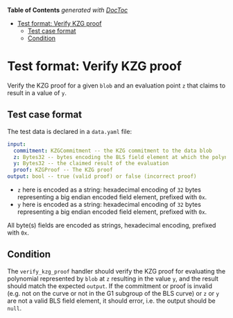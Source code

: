 <!-- START doctoc generated TOC please keep comment here to allow auto update -->
<!-- DON'T EDIT THIS SECTION, INSTEAD RE-RUN doctoc TO UPDATE -->
**Table of Contents**  *generated with [DocToc](https://github.com/thlorenz/doctoc)*

- [Test format: Verify KZG proof](#test-format-verify-kzg-proof)
  - [Test case format](#test-case-format)
  - [Condition](#condition)

<!-- END doctoc generated TOC please keep comment here to allow auto update -->

# Test format: Verify KZG proof

Verify the KZG proof for a given `blob` and an evaluation point `z` that claims to result in a value of `y`.

## Test case format

The test data is declared in a `data.yaml` file:

```yaml
input:
  commitment: KZGCommitment -- the KZG commitment to the data blob
  z: Bytes32 -- bytes encoding the BLS field element at which the polynomial should be evaluated
  y: Bytes32 -- the claimed result of the evaluation
  proof: KZGProof -- The KZG proof
output: bool -- true (valid proof) or false (incorrect proof)
```

- `z` here is encoded as a string: hexadecimal encoding of `32` bytes representing a big endian encoded field element, prefixed with `0x`.
- `y` here is encoded as a string: hexadecimal encoding of `32` bytes representing a big endian encoded field element, prefixed with `0x`.

All byte(s) fields are encoded as strings, hexadecimal encoding, prefixed with `0x`.

## Condition

The `verify_kzg_proof` handler should verify the KZG proof for evaluating the polynomial represented by `blob` at `z` resulting in the value `y`, and the result should match the expected `output`. If the commitment or proof is invalid (e.g. not on the curve or not in the G1 subgroup of the BLS curve) or `z` or `y` are not a valid BLS field element, it should error, i.e. the output should be `null`.
